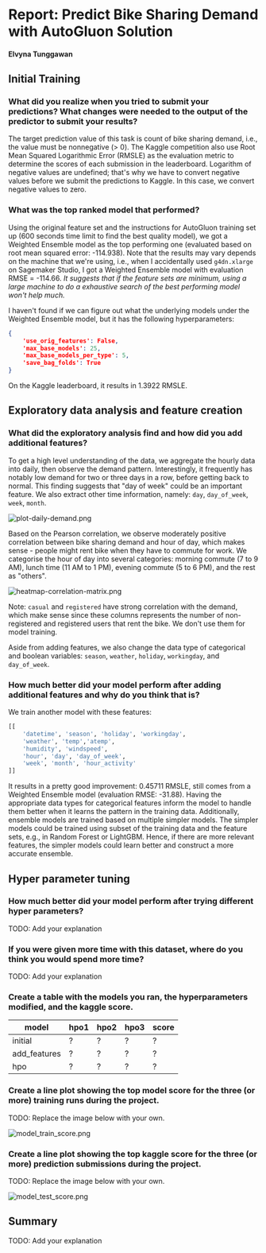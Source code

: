 # Report: Predict Bike Sharing Demand with AutoGluon Solution
#### Elvyna Tunggawan

## Initial Training
### What did you realize when you tried to submit your predictions? What changes were needed to the output of the predictor to submit your results?

The target prediction value of this task is count of bike sharing demand, i.e., the value must be nonnegative (> 0). The Kaggle competition also use Root Mean Squared Logarithmic Error (RMSLE) as the evaluation metric to determine the scores of each submission in the leaderboard. Logarithm of negative values are undefined; that's why we have to convert negative values before we submit the predictions to Kaggle. In this case, we convert negative values to zero.

### What was the top ranked model that performed?

Using the original feature set and the instructions for AutoGluon training set up (600 seconds time limit to find the best quality model), we got a Weighted Ensemble model as the top performing one (evaluated based on root mean squared error: -114.938). Note that the results may vary depends on the machine that we're using, i.e., when I accidentally used `g4dn.xlarge` on Sagemaker Studio, I got a Weighted Ensemble model with evaluation RMSE = -114.66. *It suggests that if the feature sets are minimum, using a large machine to do a exhaustive search of the best performing model won't help much.*

I haven't found if we can figure out what the underlying models under the Weighted Ensemble model, but it has the following hyperparameters:
```json
{
    'use_orig_features': False,
    'max_base_models': 25,
    'max_base_models_per_type': 5,
    'save_bag_folds': True
}
```

On the Kaggle leaderboard, it results in 1.3922 RMSLE.


## Exploratory data analysis and feature creation
### What did the exploratory analysis find and how did you add additional features?
To get a high level understanding of the data, we aggregate the hourly data into daily, then observe the demand pattern. Interestingly, it frequently has notably low demand for two or three days in a row, before getting back to normal. This finding suggests that "day of week" could be an important feature. We also extract other time information, namely: `day`, `day_of_week`, `week`, `month`.

![plot-daily-demand.png](img/report/train-actual-demand-daily.png)

Based on the Pearson correlation, we observe moderately positive correlation between bike sharing demand and hour of day, which makes sense - people might rent bike when they have to commute for work. We categorise the hour of day into several categories: morning commute (7 to 9 AM), lunch time (11 AM to 1 PM), evening commute (5 to 6 PM), and the rest as "others".

![heatmap-correlation-matrix.png](img/report/heatmap-correlation-matrix.png)

Note: `casual` and `registered` have strong correlation with the demand, which make sense since these columns represents the number of non-registered and registered users that rent the bike. We don't use them for model training.

Aside from adding features, we also change the data type of categorical and boolean variables: `season`, `weather`, `holiday`, `workingday`, and `day_of_week`.

### How much better did your model perform after adding additional features and why do you think that is?

We train another model with these features:

```python
[[
    'datetime', 'season', 'holiday', 'workingday', 
    'weather', 'temp','atemp', 
    'humidity', 'windspeed', 
    'hour', 'day', 'day_of_week',
    'week', 'month', 'hour_activity'
]]
```

It results in a pretty good improvement: 0.45711 RMSLE, still comes from a Weighted Ensemble model (evaluation RMSE: -31.88). Having the appropriate data types for categorical features inform the model to handle them better when it learns the pattern in the training data. Additionally, ensemble models are trained based on multiple simpler models. The simpler models could be trained using subset of the training data and the feature sets, e.g., in Random Forest or LightGBM. Hence, if there are more relevant features, the simpler models could learn better and construct a more accurate ensemble.

## Hyper parameter tuning
### How much better did your model perform after trying different hyper parameters?
TODO: Add your explanation

### If you were given more time with this dataset, where do you think you would spend more time?
TODO: Add your explanation

### Create a table with the models you ran, the hyperparameters modified, and the kaggle score.
|model|hpo1|hpo2|hpo3|score|
|--|--|--|--|--|
|initial|?|?|?|?|
|add_features|?|?|?|?|
|hpo|?|?|?|?|

### Create a line plot showing the top model score for the three (or more) training runs during the project.

TODO: Replace the image below with your own.

![model_train_score.png](img/model_train_score.png)

### Create a line plot showing the top kaggle score for the three (or more) prediction submissions during the project.

TODO: Replace the image below with your own.

![model_test_score.png](img/model_test_score.png)

## Summary
TODO: Add your explanation